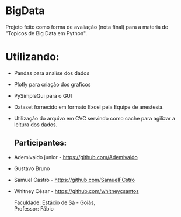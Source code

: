 # BigData

Projeto feito como forma de avaliação (nota final) para a materia de "Topicos de Big Data  em Python".
 # Utilizando:  #                                                                                         
- Pandas para analise dos dados
- Plotly para criação dos graficos
- PySimpleGui para o GUI
- Dataset fornecido em formato Excel pela Equipe de anestesia.

- Utilização do arquivo em CVC servindo como cache para agilizar a leitura dos dados.

  ## Participantes:
- Ademivaldo junior - https://github.com/Ademivaldo
- Gustavo Bruno
- Samuel Castro - https://github.com/SamuelFCstro
- Whitney César - https://github.com/whitneycsantos

   
    Faculdade: Estácio de Sá - Goiás,  
    Professor: Fábio 
